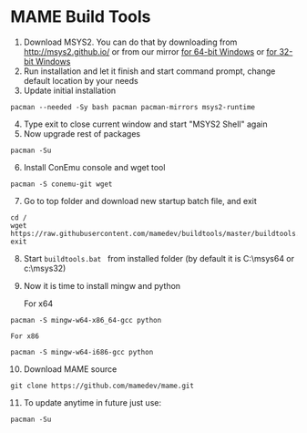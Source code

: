 # MAME Build Tools

1. Download MSYS2. You can do that by downloading from http://msys2.github.io/ or
   from our mirror [for 64-bit Windows](https://github.com/mamedev/buildtools/releases/download/1.0/msys2-x86_64-20150916.exe) or [for 32-bit Windows](https://github.com/mamedev/buildtools/releases/download/1.0/msys2-i686-20150916.exe)
2. Run installation and let it finish and start command prompt, change default location by your needs
3. Update initial installation

  ```
  pacman --needed -Sy bash pacman pacman-mirrors msys2-runtime
  ```
4. Type exit to close current window and start "MSYS2 Shell" again
5. Now upgrade rest of packages

  ```
  pacman -Su
  ```
6. Install ConEmu console and wget tool

  ```
  pacman -S conemu-git wget
  ```
7. Go to top folder and download new startup batch file, and exit 

  ```
  cd /
  wget https://raw.githubusercontent.com/mamedev/buildtools/master/buildtools.bat
  exit
  ```
8. Start  ```buildtools.bat ``` from installed folder (by default it is C:\msys64 or c:\msys32)
9. Now it is time to install mingw and python

    For x64
  ```
  pacman -S mingw-w64-x86_64-gcc python
  ```

    For x86
  ```
  pacman -S mingw-w64-i686-gcc python
  ```

10. Download MAME source

  ```
  git clone https://github.com/mamedev/mame.git
  ```

11. To update anytime in future just use:

  ```
  pacman -Su
  ```
